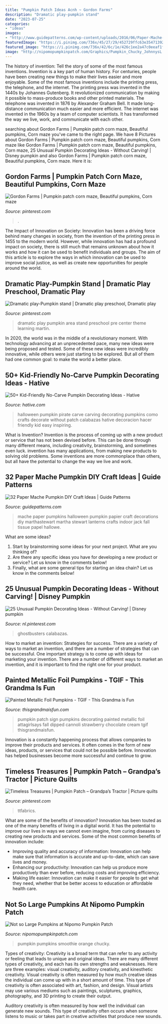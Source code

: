 ```yaml
---
title: "Pumpkin Patch Ideas Acnh ~ Gordon Farms"
description: "Dramatic play-pumpkin stand"
date: "2023-07-25"
categories:
- "ideas"
images:
- "http://www.guidepatterns.com/wp-content/uploads/2016/06/Paper-Mache-Pumpkin-Craft-Ideas.jpg"
featuredImage: "https://i.pinimg.com/736x/45/27/29/452729ffc63e354713923a2b29519520.jpg"
featured_image: "https://i.pinimg.com/736x/42/6c/1e/426c1ee2a47c0eeaf1f559e4e5dbbd46.jpg"
image: "http://nipomopumpkinpatch.com/Graphics/Pumpkin_Chucky_JohnnysL.jpg"
---
```



The history of invention: Tell the story of some of the most famous inventions.
Invention is a key part of human history. For centuries, people have been creating new things to make their lives easier and more enjoyable. Some of the most famous inventions include the printing press, the telephone, and the internet.
The printing press was invented in the 1440s by Johannes Gutenberg. It revolutionized communication by making it possible to mass-produce books and other printed materials. The telephone was invented in 1876 by Alexander Graham Bell. It made long-distance communication much easier and more efficient. The internet was invented in the 1960s by a team of computer scientists. It has transformed the way we live, work, and communicate with each other.

	

		
searching about Gordon Farms | Pumpkin patch corn maze, Beautiful pumpkins, Corn maze you've came to the right page. We have 8 Pictures about Gordon Farms | Pumpkin patch corn maze, Beautiful pumpkins, Corn maze like Gordon Farms | Pumpkin patch corn maze, Beautiful pumpkins, Corn maze, 25 Unusual Pumpkin Decorating Ideas - Without Carving! | Disney pumpkin and also Gordon Farms | Pumpkin patch corn maze, Beautiful pumpkins, Corn maze. Here it is:
		
    
## Gordon Farms | Pumpkin Patch Corn Maze, Beautiful Pumpkins, Corn Maze

<img loading=lazy src="https://i.pinimg.com/736x/a1/bd/72/a1bd72c316a2bde0c85f374abe167808.jpg" onerror="this.onerror=null;this.src='https://tse3.mm.bing.net/th?id=OIP.gDO7jF2j_a4SI8sypUh7vgHaHa&amp;pid=15.1';" alt="Gordon Farms | Pumpkin patch corn maze, Beautiful pumpkins, Corn maze">

_Source: pinterest.com_

>. 

	

The Impact of Innovation on Society:
Innovation has been a driving force behind many changes in society, from the invention of the printing press in 1455 to the modern world. However, while innovation has had a profound impact on society, there is still much that remains unknown about how it works and how it can be used to benefit individuals and groups. The aim of this article is to explore the ways in which innovation can be used to improve social justice, as well as create new opportunities for people around the world.

    
## Dramatic Play-Pumpkin Stand | Dramatic Play Preschool, Dramatic Play

<img loading=lazy src="https://i.pinimg.com/736x/45/27/29/452729ffc63e354713923a2b29519520.jpg" onerror="this.onerror=null;this.src='https://tse1.mm.bing.net/th?id=OIP.pYAUsmVQlDqB8yA7vKgMcgHaJ4&amp;pid=15.1';" alt="Dramatic play-Pumpkin stand | Dramatic play preschool, Dramatic play">

_Source: pinterest.com_

>dramatic play pumpkin area stand preschool pre center theme learning martin. 

	

In 2020, the world was in the middle of a revolutionary moment. With technology advancing at an unprecedented pace, many new ideas were being proposed and tested. Some of these new ideas were incredibly innovative, while others were just starting to be explored. But all of them had one common goal: to make the world a better place.

    
## 50+ Kid-Friendly No-Carve Pumpkin Decorating Ideas - Hative

<img loading=lazy src="https://hative.com/wp-content/uploads/2016/09/no-carve-pumpkin-kids/48-no-carve-pumpkin-decorating.jpg" onerror="this.onerror=null;this.src='https://tse3.mm.bing.net/th?id=OIP.1g1FiWJ3p5TMt-jcEH9VBQHaHa&amp;pid=15.1';" alt="50+ Kid-Friendly No-Carve Pumpkin Decorating Ideas - Hative">

_Source: hative.com_

>halloween pumpkin pirate carve carving decorating pumpkins como crafts decorate without patch calabazas hative decoracion hacer friendly kid easy inspiring. 

	

What is Invention?
Invention is the process of coming up with a new product or service that has not been devised before. This can be done through many different means, including creativity, brainstorming, and sometimes even luck. invention has many applications, from making new products to solving old problems. Some inventions are more commonplace than others, but all have the potential to change the way we live and work.

    
## 32 Paper Mache Pumpkin DIY Craft Ideas | Guide Patterns

<img loading=lazy src="http://www.guidepatterns.com/wp-content/uploads/2016/06/Paper-Mache-Pumpkin-Craft-Ideas.jpg" onerror="this.onerror=null;this.src='https://tse2.mm.bing.net/th?id=OIP.oiLHh2r2naE-_ivqgneAkQHaJQ&amp;pid=15.1';" alt="32 Paper Mache Pumpkin DIY Craft Ideas | Guide Patterns">

_Source: guidepatterns.com_

>mache paper pumpkins halloween pumpkin papier craft decorations diy marthastewart martha stewart lanterns crafts indoor jack fall tissue papel hallowe. 

	

What are some ideas?
1. Start by brainstorming some ideas for your next project. What are you thinking of?
2. Are there any specific ideas you have for developing a new product or service? Let us know in the comments below!
3. Finally, what are some general tips for starting an idea chain? Let us know in the comments below!

    
## 25 Unusual Pumpkin Decorating Ideas - Without Carving! | Disney Pumpkin

<img loading=lazy src="https://i.pinimg.com/736x/42/6c/1e/426c1ee2a47c0eeaf1f559e4e5dbbd46.jpg" onerror="this.onerror=null;this.src='https://tse3.mm.bing.net/th?id=OIP.DyWSFQv8egR9yGEukFNe6QHaJ3&amp;pid=15.1';" alt="25 Unusual Pumpkin Decorating Ideas - Without Carving! | Disney pumpkin">

_Source: nl.pinterest.com_

>ghostbusters calabazas. 

	

How to market an invention: Strategies for success.
There are a variety of ways to market an invention, and there are a number of strategies that can be successful. One important strategy is to come up with ideas for marketing your invention. There are a number of different ways to market an invention, and it is important to find the right one for your product.

    
## Painted Metallic Foil Pumpkins - TGIF - This Grandma Is Fun

<img loading=lazy src="http://www.thisgrandmaisfun.com/wp-content/uploads/2015/09/pumpkin-patch-sign.jpg" onerror="this.onerror=null;this.src='https://tse3.mm.bing.net/th?id=OIP.9JnAtZBDsB0cZpGy6aalxAHaLT&amp;pid=15.1';" alt="Painted Metallic Foil Pumpkins - TGIF - This Grandma is Fun">

_Source: thisgrandmaisfun.com_

>pumpkin patch sign pumpkins decorating painted metallic foil attagirlsays fall dipped cannoli strawberry chocolate cream tgif thisgrandmaisfun. 

	

Innovation is a constantly happening process that allows companies to improve their products and services. It often comes in the form of new ideas, products, or services that could not be possible before. Innovation has helped businesses become more successful and continue to grow.

    
## Timeless Treasures | Pumpkin Patch – Grandpa’s Tractor | Picture Quilts

<img loading=lazy src="https://i.pinimg.com/736x/67/90/b7/6790b784d843e25684a4adf90d66640d.jpg" onerror="this.onerror=null;this.src='https://tse4.mm.bing.net/th?id=OIP.5LLl4H-CInTag-bVZv3DNwHaK_&amp;pid=15.1';" alt="Timeless Treasures | Pumpkin Patch – Grandpa’s Tractor | Picture quilts">

_Source: pinterest.com_

>ttfabrics. 

	

What are some of the benefits of innovation?
Innovation has been touted as one of the many benefits of living in a digital world. It has the potential to improve our lives in ways we cannot even imagine, from curing diseases to creating new products and services. Some of the most common benefits of innovation include: 
- Improving quality and accuracy of information: Innovation can help make sure that information is accurate and up-to-date, which can save lives and money. 
- Enhancing our productivity: Innovation can help us produce more productively than ever before, reducing costs and improving efficiency. 
- Making life easier: Innovation can make it easier for people to get what they need, whether that be better access to education or affordable health care.

    
## Not So Large Pumpkins At Nipomo Pumpkin Patch

<img loading=lazy src="http://nipomopumpkinpatch.com/Graphics/Pumpkin_Chucky_JohnnysL.jpg" onerror="this.onerror=null;this.src='https://tse2.mm.bing.net/th?id=OIP.krvEhAiGbl_LQVz3nghHPAAAAA&amp;pid=15.1';" alt="Not so Large Pumpkins at Nipomo Pumpkin Patch">

_Source: nipomopumpkinpatch.com_

>pumpkin pumpkins smoothie orange chucky. 

	

Types of creativity:
Creativity is a broad term that can refer to any activity or feeling that leads to unique and original ideas. There are many different types of creativity, and each has its own strengths and weaknesses. Here are three examples: visual creativity, auditory creativity, and kinesthetic creativity.
Visual creativity is often measured by how much creative ideas the individual can come up with in a short amount of time. This type of creativity is often associated with art, fashion, and design. Visual artists may use various mediums such as paintings, sculptures, graphics, photography, and 3D printing to create their output.

Auditory creativity is often measured by how well the individual can generate new sounds. This type of creativity often occurs when someone listens to music or takes part in creative activities that produce new sounds.

